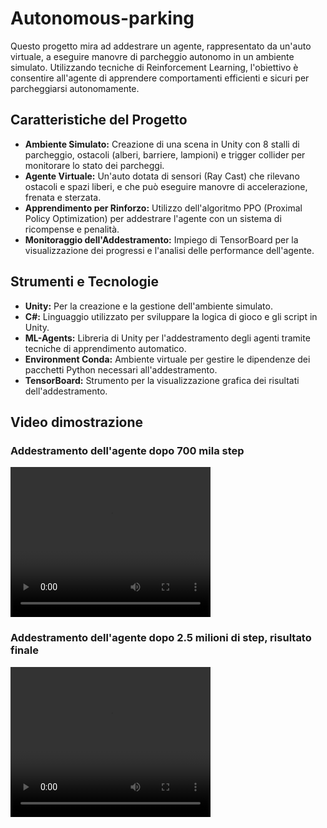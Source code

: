 # Autonomous-parking

Questo progetto mira ad addestrare un agente, rappresentato da un'auto virtuale, a eseguire manovre di parcheggio autonomo in un ambiente simulato. Utilizzando tecniche di Reinforcement Learning, l'obiettivo è consentire all'agente di apprendere comportamenti efficienti e sicuri per parcheggiarsi autonomamente.

## Caratteristiche del Progetto

- **Ambiente Simulato:** Creazione di una scena in Unity con 8 stalli di parcheggio, ostacoli (alberi, barriere, lampioni) e trigger collider per monitorare lo stato dei parcheggi.
- **Agente Virtuale:** Un'auto dotata di sensori (Ray Cast) che rilevano ostacoli e spazi liberi, e che può eseguire manovre di accelerazione, frenata e sterzata.
- **Apprendimento per Rinforzo:** Utilizzo dell'algoritmo PPO (Proximal Policy Optimization) per addestrare l'agente con un sistema di ricompense e penalità.
- **Monitoraggio dell'Addestramento:** Impiego di TensorBoard per la visualizzazione dei progressi e l'analisi delle performance dell'agente.

## Strumenti e Tecnologie

- **Unity:** Per la creazione e la gestione dell'ambiente simulato.
- **C#:** Linguaggio utilizzato per sviluppare la logica di gioco e gli script in Unity.
- **ML-Agents:** Libreria di Unity per l'addestramento degli agenti tramite tecniche di apprendimento automatico.
- **Environment Conda:** Ambiente virtuale per gestire le dipendenze dei pacchetti Python necessari all'addestramento.
- **TensorBoard:** Strumento per la visualizzazione grafica dei risultati dell'addestramento.

## Video dimostrazione 
### Addestramento dell'agente dopo 700 mila step 
<video width="320" height="240" controls>
  <source src="video_700mila_step.mp4" type="video/mp4">
  Il tuo browser non supporta la visualizzazione di video.
</video>


### Addestramento dell'agente dopo 2.5 milioni di step, risultato finale 
<video width="320" height="240" controls>
  <source src="video_2.5Milioni_step.mp4" type="video/mp4">
  Il tuo browser non supporta la visualizzazione di video.
</video>


